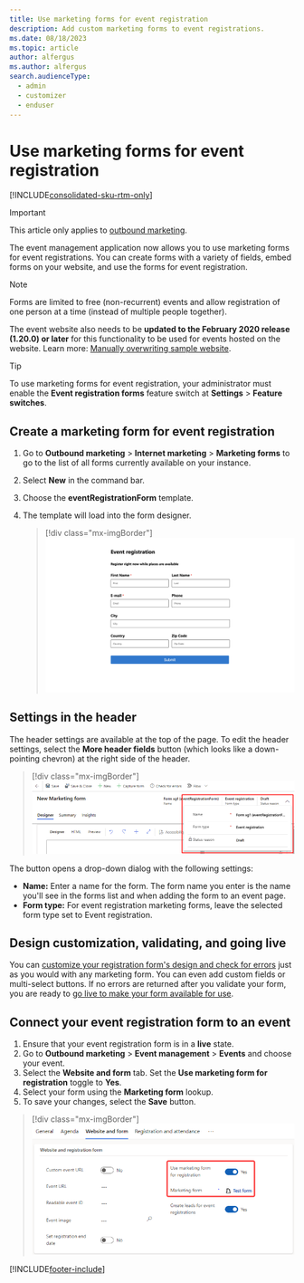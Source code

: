 ```yaml
---
title: Use marketing forms for event registration
description: Add custom marketing forms to event registrations.
ms.date: 08/18/2023
ms.topic: article
author: alfergus
ms.author: alfergus
search.audienceType: 
  - admin
  - customizer
  - enduser
---
```


# Use marketing forms for event registration

[!INCLUDE[consolidated-sku-rtm-only](../includes/consolidated-sku-rtm-only.md)]

> [!IMPORTANT]
> This article only applies to [outbound marketing](/dynamics365/marketing/user-guide).

The event management application now allows you to use marketing forms for event registrations. You can create forms with a variety of fields, embed forms on your website, and use the forms for event registration.

> [!NOTE]
> Forms are limited to free (non-recurrent) events and allow registration of one person at a time (instead of multiple people together).
>
> The event website also needs to be **updated to the February 2020 release (1.20.0) or later** for this functionality to be used for events hosted on the website. Learn more:  [Manually overwriting sample website](./developer/manually-overwriting-sample-website.md).

> [!TIP]
> To use marketing forms for event registration, your administrator must enable the **Event registration forms** feature switch at **Settings** > **Feature switches**.

## Create a marketing form for event registration

1. Go to **Outbound marketing** > **Internet marketing** > **Marketing forms** to go to the list of all forms currently available on your instance.
2. Select **New** in the command bar.
3. Choose the **eventRegistrationForm** template.
4. The template will load into the form designer.

    > [!div class="mx-imgBorder"]
    > ![Event registration form example.](media/event-forms-demo2.png)

## Settings in the header

The header settings are available at the top of the page. To edit the header settings, select the **More header fields** button (which looks like a down-pointing chevron) at the right side of the header. 

> [!div class="mx-imgBorder"]
> ![Event registration form header settings.](media/event-forms-header.png)

The button opens a drop-down dialog with the following settings:

- **Name:** Enter a name for the form. The form name you enter is the name you'll see in the forms list and when adding the form to an event page.
- **Form type:** For event registration marketing forms, leave the selected form type set to Event registration.

## Design customization, validating, and going live

You can [customize your registration form's design and check for errors](marketing-forms.md#design-and-validate-your-form-content) just as you would with any marketing form. You can even add custom fields or multi-select buttons. If no errors are returned after you validate your form, you are ready to [go live to make your form available for use](marketing-forms.md#go-live-to-make-your-marketing-form-available-for-use).

## Connect your event registration form to an event

1. Ensure that your event registration form is in a **live** state.
1. Go to **Outbound marketing** > **Event management** > **Events** and choose your event.
1. Select the **Website and form** tab. Set the **Use marketing form for registration** toggle to **Yes**.
1. Select your form using the **Marketing form** lookup.
1. To save your changes, select the **Save** button.

> [!div class="mx-imgBorder"]
> ![Connect an event registration form to an event screenshot.](media/event-forms-connect.png)

[!INCLUDE[footer-include](../includes/footer-banner.md)]
